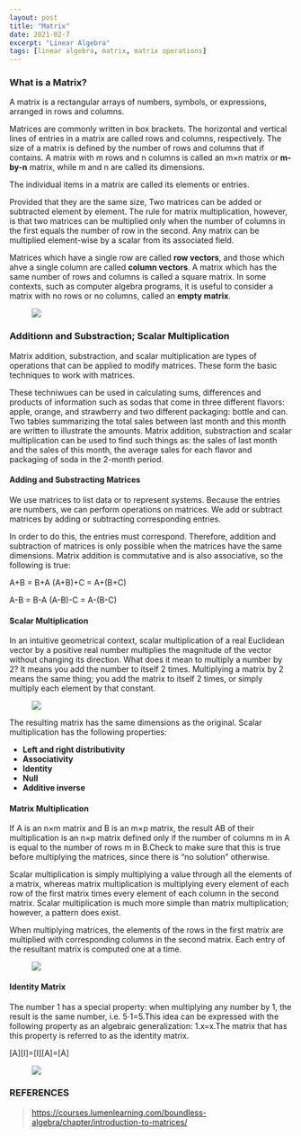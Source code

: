 ```yaml
---
layout: post
title: "Matrix"
date: 2021-02-7
excerpt: "Linear Algebra"
tags: [linear algebra, matrix, matrix operations]
---
```


### What is a Matrix?
A matrix is a rectangular arrays of numbers, symbols, or expressions, arranged in rows and columns.

Matrices are commonly written in box brackets. The horizontal and vertical lines of entries in a matrix are called rows and columns, respectively. The size of a matrix is defined by the number of rows and columns that if contains. A matrix with m rows and n columns is called an m×n matrix or **m-by-n** matrix, while m and n are called its dimensions.

The individual items in a matrix are called its elements or entries.

Provided  that they are the same size, Two matrices can be added or subtracted element by element. The rule for matrix multiplication, however, is that two matrices can be multiplied only when the number of columns in the first equals the number of row in the second. Any matrix can be multiplied element-wise by a scalar from its associated field.

Matrices which have a single row are called **row vectors**, and those which ahve a single column are called **column vectors**. A matrix which has the same number of rows and columns is called a square matrix. In some contexts, such as computer algebra programs, it is useful to consider a matrix with no rows or no columns, called an **empty matrix**.
<figure>
	<a href="https://s3-us-west-2.amazonaws.com/courses-images/wp-content/uploads/sites/1861/2017/06/23162145/re1i9ogssarmuhjlkzto.png"><img src="https://s3-us-west-2.amazonaws.com/courses-images/wp-content/uploads/sites/1861/2017/06/23162145/re1i9ogssarmuhjlkzto.png"></a>
</figure>

### Additionn and Substraction; Scalar Multiplication
Matrix addition, substraction, and scalar multiplication are types of operations that can be applied to modify matrices. These form the basic techniques to work with matrices.

These techniwues can be used in calculating sums, differences and products of information such as sodas that come in three different flavors: apple, orange, and strawberry and two different packaging: bottle and can. Two tables summarizing the total sales between last month and this month are written to illustrate the amounts. Matrix addition, substraction and scalar multiplication can be used to find such things as: the sales of last month and the sales of this month, the average sales for each flavor and packaging of soda in the 2-month period.

#### Adding and Substracting Matrices
We use matrices to list data or to represent systems. Because the entries are numbers, we can perform operations on matrices. We add or subtract matrices by adding or subtracting corresponding entries.

In order to do this, the entries must correspond. Therefore, addition and subtraction of matrices is only possible when the matrices have the same dimensions.  Matrix addition is commutative and is also associative, so the following is true:

A+B = B+A
(A+B)+C = A+(B+C)

A-B = B-A
(A-B)-C = A-(B-C)

#### Scalar Multiplication
In an intuitive geometrical context, scalar multiplication of a real Euclidean vector by a positive real number multiplies the magnitude of the vector without changing its direction. What does it mean to multiply a number by 2? It means you add the number to itself 2 times. Multiplying a matrix by 2 means the same thing; you add the matrix to itself 2 times, or simply multiply each element by that constant.
<figure>
	<a href="https://dcvp84mxptlac.cloudfront.net/diagrams2/MATH12-18-3-X_2.png"><img src="https://dcvp84mxptlac.cloudfront.net/diagrams2/MATH12-18-3-X_2.png"></a>
</figure>

The resulting matrix has the same dimensions as the original. Scalar multiplication has the following properties:
* **Left and right distributivity**
* **Associativity** 
* **Identity**
* **Null**
* **Additive inverse**

#### Matrix Multiplication
If A is an n×m matrix and B is an m×p matrix, the result AB of their multiplication is an n×p matrix defined only if the number of columns m in A is equal to the number of rows m in B.Check to make sure that this is true before multiplying the matrices, since there is “no solution” otherwise.

Scalar multiplication is simply multiplying a value through all the elements of a matrix, whereas matrix multiplication is multiplying every element of each row of the first matrix times every element of each column in the second matrix.  Scalar multiplication is much more simple than matrix multiplication; however, a pattern does exist.

When multiplying matrices, the elements of the rows in the first matrix are multiplied with corresponding columns in the second matrix. Each entry of the resultant matrix is computed one at a time.

<figure>
	<a href="https://textimgs.s3.amazonaws.com/boundless-algebra/x-multiplication-diagram-2.svg#fixme"><img src="https://textimgs.s3.amazonaws.com/boundless-algebra/x-multiplication-diagram-2.svg#fixme"></a>
</figure>

#### Identity Matrix
The number 1 has a special property: when multiplying any number by 1, the result is the same number, i.e. 5⋅1=5.This idea can be expressed with the following property as an algebraic generalization: 1.x=x.The matrix that has this property is referred to as the identity matrix.

[A][I]=[I][A]=[A]

<figure>
	<a href="https://dcvp84mxptlac.cloudfront.net/diagrams2/equation-2-examples-of-identity-matrices-of-different-dimensions.png"><img src="https://dcvp84mxptlac.cloudfront.net/diagrams2/equation-2-examples-of-identity-matrices-of-different-dimensions.png"></a>
</figure>

### REFERENCES
>https://courses.lumenlearning.com/boundless-algebra/chapter/introduction-to-matrices/